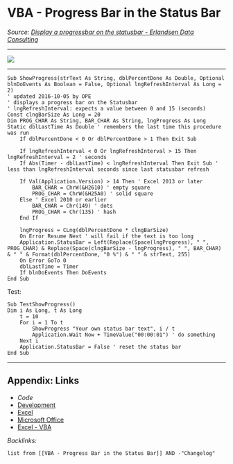 # VBA - Progress Bar in the Status Bar

*Source: [Display a progressbar on the statusbar - Erlandsen Data Consulting](https://erlandsendata.no/?t=vbatips&c=application&p=4060#main)*

---

![](https://i.imgur.com/pXU4yTg.png)

---

````VBA
Sub ShowProgress(strText As String, dblPercentDone As Double, Optional blnDoEvents As Boolean = False, Optional lngRefreshInterval As Long = 2)
' updated 2016-10-05 by OPE
' displays a progress bar on the Statusbar
' lngRefreshInterval: expects a value between 0 and 15 (seconds)
Const clngBarSize As Long = 20
Dim PROG_CHAR As String, BAR_CHAR As String, lngProgress As Long
Static dblLastTime As Double ' remembers the last time this procedure was run
    If dblPercentDone < 0 Or dblPercentDone > 1 Then Exit Sub
    
    If lngRefreshInterval < 0 Or lngRefreshInterval > 15 Then lngRefreshInterval = 2 ' seconds
    If Abs(Timer - dblLastTime) < lngRefreshInterval Then Exit Sub ' less than lngRefreshInterval seconds since last statusbar refresh
    
    If Val(Application.Version) > 14 Then ' Excel 2013 or later
        BAR_CHAR = ChrW(&H2610) ' empty square
        PROG_CHAR = ChrW(&H25A0) ' solid square
    Else ' Excel 2010 or earlier
        BAR_CHAR = Chr(149) ' dots
        PROG_CHAR = Chr(135) ' hash
    End If
    
    lngProgress = CLng(dblPercentDone * clngBarSize)
    On Error Resume Next ' will fail if the text is too long
    Application.StatusBar = Left(Replace(Space(lngProgress), " ", PROG_CHAR) & Replace(Space(clngBarSize - lngProgress), " ", BAR_CHAR) & " " & Format(dblPercentDone, "0 %") & " " & strText, 255)
    On Error GoTo 0
    dblLastTime = Timer
    If blnDoEvents Then DoEvents
End Sub
````

Test:

````VBA
Sub TestShowProgress()
Dim i As Long, t As Long
    t = 10
    For i = 1 To t
        ShowProgress "Your own status bar text", i / t
        Application.Wait Now + TimeValue("00:00:01") ' do something
    Next i
    Application.StatusBar = False ' reset the status bar
End Sub
````

---

## Appendix: Links

* *Code*
* [Development](../../../../MOCs/Development.md)
* [Excel](../../../../../3-Resources/Tools/Microsoft%20Office/Excel/Excel.md)
* [Microsoft Office](../../../../../3-Resources/Tools/Microsoft%20Office/Microsoft%20Office.md)
* [Excel - VBA](../../../../../3-Resources/Tools/Microsoft%20Office/Excel/Excel%20-%20VBA.md)

*Backlinks:*

````dataview
list from [[VBA - Progress Bar in the Status Bar]] AND -"Changelog"
````
